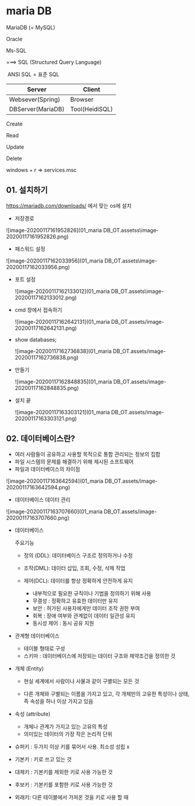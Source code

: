 # maria DB 

MariaDB (= MySQL)

Oracle

Ms-SQL

===> SQL (Structured Query Language)

​			ANSI SQL = 표준 SQL

| Server            | Client         |
| ----------------- | -------------- |
| Websever(Spring)  | Browser        |
| DBServer(MariaDB) | Tool(HeidiSQL) |



Create

Read

Update

Delete



windows + r => services.msc



## 01. 설치하기

https://mariadb.com/downloads/ 에서 맞는 os에 설치

- 저장경로

![image-20200117161952826](01_maria DB_OT.assetss\image-20200117161952826.png)





- 패스워드 설정

![image-20200117162033956](01_maria DB_OT.assets\image-20200117162033956.png)



- 포트 설정

  ![image-20200117162133012](01_maria DB_OT.assets\image-20200117162133012.png)



- cmd 창에서 접속하기 

  ![image-20200117162642131](01_maria DB_OT.assets/image-20200117162642131.png)



- show databases;

  ![image-20200117162736838](01_maria DB_OT.assets/image-20200117162736838.png)

- 만들기

  ![image-20200117162848835](01_maria DB_OT.assets/image-20200117162848835.png)

- 설치 끝

  ![image-20200117163303121](01_maria DB_OT.assets/image-20200117163303121.png)





## 02. 데이터베이스란?

- 여러 사람들이 공유하고 사용할 목적으로 통합 관리되는 정보의 집합
- 파일 시스템의 문제를 해결하기 위해 제시된 소프트웨어
- 파일과 데이터베이스의 차이점

![image-20200117163642594](01_maria DB_OT.assets/image-20200117163642594.png)



- 데이터베이스 데이터 관리

![image-20200117163707660](01_maria DB_OT.assets/image-20200117163707660.png)



- 데이터베이스

  주요기능 

  - 정의 (DDL): 데이터베이스 구조르 정의하거나 수정

  - 조작(DML): 데이터 삽입, 조회, 수정, 삭제 작업

  - 제어(DCL): 데이터를 항상 정확하게 안전하게 유지

    -  내부적으로 필요한 규칙이나 기법을 정의하기 위해 사용 
    - 무결성 : 정확하고 유효한 데이터만 유지 
    - 보안 : 허가된 사용자에게만 데이터 조작 권한 부여 
    - 회복 : 장애 여부와 관계없이 데이터 일관성 유지 
    - 동시성 제어 : 동시 공유 지원

    

- 관계형 데이터베이스
  - 테이블 형태로 구성
  - 스키마 : 데이터베이스에 저장되는 데이터 구조와 제약조건을 정의한 것



- 개체 (Entity)

  - 현실 세계에서 사람이나 사물과 같이 구별되는 모든 것 

  - 다른 개체와 구별되는 이름을 가지고 있고, 각 개체만의 고유한 특성이나 상태, 즉 속성을 하나 이상 가지고 있음

- 속성 (attribute)
  - 개체나 관계가 가지고 있는 고유의 특성 
  - 의미있는 데이터의 가장 작은 논리적 단위



- 슈퍼키 : 두가지 이상 키를 묶어서 사용. 최소성 성립 x 
- 기본키 : 키로 쓰고 있는 것
- 대체키 : 기본키를 제외한 키로 사용 가능한 것
- 후보키 : 기본키를 포함한 키로 사용 가능한 것
- 외래키: 다른 테이블에서 가져온 것을 키로 사용 할 때



